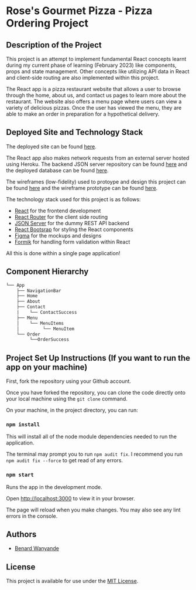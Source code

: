 #  Rose's Gourmet Pizza - Pizza Ordering Project

## Description of the Project

This project is an attempt to implement fundamental React concepts learnt during my current phase of learning (February 2023) like components, props and state management. Other concepts like utilizing API data in React and client-side routing are also implemented within this project.

The React app is a pizza restaurant website that allows a user to browse through the home, about us, and contact us pages to learn more about the restaurant. The website also offers a menu page where users can view a variety of delicious pizzas. Once the user has viewed the menu, they are able to make an order in preparation for a hypothetical delivery.

## Deployed Site and Technology Stack

The deployed site can be found [here](https://rosesgourmetpizza.netlify.app/).

The React app also makes network requests from an external server hosted using Heroku. The backend JSON server repository can be found [here](https://github.com/benard-dev/pizza-ordering-project-backend-json-server) and the deployed database can be found [here](https://pizza-ordering-project-backend.herokuapp.com/orders).

The wireframes (low-fidelity) used to protoype and design this project can be found [here](https://www.figma.com/file/0f2SgNnRvx6wSCsC6zU12D/Pizza-Ordering-Project---Rose's-Gourmet-Pizza?node-id=0%3A1&t=ZJSXt8510jgp48oG-1) and the wireframe prototype can be found [here](https://www.figma.com/proto/0f2SgNnRvx6wSCsC6zU12D/Pizza-Ordering-Project---Rose's-Gourmet-Pizza?page-id=0%3A1&node-id=1%3A2&viewport=988%2C426%2C0.44&scaling=min-zoom&starting-point-node-id=1%3A2).

The technology stack used for this project is as follows:
- [React](https://reactjs.org/) for the frontend development
- [React Router](https://reactrouter.com/en/main) for the client side routing
- [JSON Server](https://www.npmjs.com/package/json-server) for the dummy REST API backend 
- [React Bootsrap](https://react-bootstrap.github.io/) for styling the React components
- [Figma](https://www.figma.com/) for the mockups and designs
- [Formik](https://formik.org/) for handling form validation within React

All this is done within a single page application!

## Component Hierarchy 
```txt
└── App
    ├── NavigationBar
    ├── Home
    ├── About
    ├── Contact
    |    └── ContactSuccess
    ├── Menu
    │    └── MenuItems
    │         └── MenuItem
    └── Order
         └──OrderSuccess
```

## Project Set Up Instructions (If you want to run the app on your machine)

First, fork the repository using your Github account.

Once you have forked the repository, you can clone the code directly onto your local machine using the `git clone` command.

On your machine, in the project directory, you can run:

### `npm install`

This will install all of the node module dependencies needed to run the application. 

The terminal may prompt you to run `npm audit fix`. I recommend you run `npm audit fix --force` to get read of any errors.

### `npm start`

Runs the app in the development mode.

Open [http://localhost:3000](http://localhost:3000) to view it in your browser.

The page will reload when you make changes. You may also see any lint errors in the console.

## Authors
* [Benard Wanyande](https://github.com/benard-dev)
## License
This project is available for use under the [MIT License](https://opensource.org/license/mit/).
